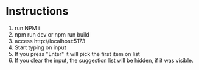 # Instructions

1. run NPM i
2. npm run dev or npm run build
3. access http://localhost:5173
4. Start typing on input
5. If you press "Enter" it will pick the first item on list
6. If you clear the input, the suggestion list will be hidden, if it was
   visible.
